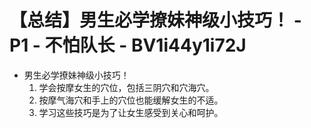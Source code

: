 # 【总结】男生必学撩妹神级小技巧！ - P1 - 不怕队长 - BV1i44y1i72J

-   男生必学撩妹神级小技巧！
    1.  学会按摩女生的穴位，包括三阴穴和穴海穴。
    2.  按摩气海穴和手上的穴位也能缓解女生的不适。
    3.  学习这些技巧是为了让女生感受到关心和呵护。